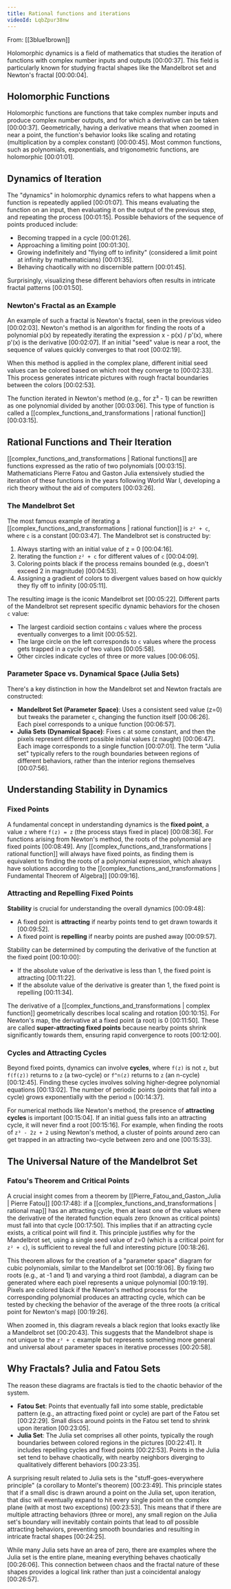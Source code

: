 ```yaml
---
title: Rational functions and iterations
videoId: LqbZpur38nw
---
```


From: [[3blue1brown]] <br/> 

Holomorphic dynamics is a field of mathematics that studies the iteration of functions with complex number inputs and outputs <a class="yt-timestamp" data-t="00:00:37">[00:00:37]</a>. This field is particularly known for studying fractal shapes like the Mandelbrot set and Newton's fractal <a class="yt-timestamp" data-t="00:00:04">[00:00:04]</a>.

## Holomorphic Functions
Holomorphic functions are functions that take complex number inputs and produce complex number outputs, and for which a derivative can be taken <a class="yt-timestamp" data-t="00:00:37">[00:00:37]</a>. Geometrically, having a derivative means that when zoomed in near a point, the function's behavior looks like scaling and rotating (multiplication by a complex constant) <a class="yt-timestamp" data-t="00:00:45">[00:00:45]</a>. Most common functions, such as polynomials, exponentials, and trigonometric functions, are holomorphic <a class="yt-timestamp" data-t="00:01:01">[00:01:01]</a>.

## Dynamics of Iteration
The "dynamics" in holomorphic dynamics refers to what happens when a function is repeatedly applied <a class="yt-timestamp" data-t="00:01:07">[00:01:07]</a>. This means evaluating the function on an input, then evaluating it on the output of the previous step, and repeating the process <a class="yt-timestamp" data-t="00:01:15">[00:01:15]</a>.
Possible behaviors of the sequence of points produced include:
*   Becoming trapped in a cycle <a class="yt-timestamp" data-t="00:01:26">[00:01:26]</a>.
*   Approaching a limiting point <a class="yt-timestamp" data-t="00:01:30">[00:01:30]</a>.
*   Growing indefinitely and "flying off to infinity" (considered a limit point at infinity by mathematicians) <a class="yt-timestamp" data-t="00:01:35">[00:01:35]</a>.
*   Behaving chaotically with no discernible pattern <a class="yt-timestamp" data-t="00:01:45">[00:01:45]</a>.

Surprisingly, visualizing these different behaviors often results in intricate fractal patterns <a class="yt-timestamp" data-t="00:01:50">[00:01:50]</a>.

### Newton's Fractal as an Example
An example of such a fractal is Newton's fractal, seen in the previous video <a class="yt-timestamp" data-t="00:02:03">[00:02:03]</a>. Newton's method is an algorithm for finding the roots of a polynomial p(x) by repeatedly iterating the expression x - p(x) / p'(x), where p'(x) is the derivative <a class="yt-timestamp" data-t="00:02:07">[00:02:07]</a>. If an initial "seed" value is near a root, the sequence of values quickly converges to that root <a class="yt-timestamp" data-t="00:02:19">[00:02:19]</a>.

When this method is applied in the complex plane, different initial seed values can be colored based on which root they converge to <a class="yt-timestamp" data-t="00:02:33">[00:02:33]</a>. This process generates intricate pictures with rough fractal boundaries between the colors <a class="yt-timestamp" data-t="00:02:53">[00:02:53]</a>.

The function iterated in Newton's method (e.g., for z³ - 1) can be rewritten as one polynomial divided by another <a class="yt-timestamp" data-t="00:03:06">[00:03:06]</a>. This type of function is called a [[complex_functions_and_transformations | rational function]] <a class="yt-timestamp" data-t="00:03:15">[00:03:15]</a>.

## Rational Functions and Their Iteration
[[complex_functions_and_transformations | Rational functions]] are functions expressed as the ratio of two polynomials <a class="yt-timestamp" data-t="00:03:15">[00:03:15]</a>. Mathematicians Pierre Fatou and Gaston Julia extensively studied the iteration of these functions in the years following World War I, developing a rich theory without the aid of computers <a class="yt-timestamp" data-t="00:03:26">[00:03:26]</a>.

### The Mandelbrot Set
The most famous example of iterating a [[complex_functions_and_transformations | rational function]] is `z² + c`, where `c` is a constant <a class="yt-timestamp" data-t="00:03:47">[00:03:47]</a>. The Mandelbrot set is constructed by:
1.  Always starting with an initial value of z = 0 <a class="yt-timestamp" data-t="00:04:16">[00:04:16]</a>.
2.  Iterating the function `z² + c` for different values of `c` <a class="yt-timestamp" data-t="00:04:09">[00:04:09]</a>.
3.  Coloring points black if the process remains bounded (e.g., doesn't exceed 2 in magnitude) <a class="yt-timestamp" data-t="00:04:53">[00:04:53]</a>.
4.  Assigning a gradient of colors to divergent values based on how quickly they fly off to infinity <a class="yt-timestamp" data-t="00:05:11">[00:05:11]</a>.

The resulting image is the iconic Mandelbrot set <a class="yt-timestamp" data-t="00:05:22">[00:05:22]</a>.
Different parts of the Mandelbrot set represent specific dynamic behaviors for the chosen `c` value:
*   The largest cardioid section contains `c` values where the process eventually converges to a limit <a class="yt-timestamp" data-t="00:05:52">[00:05:52]</a>.
*   The large circle on the left corresponds to `c` values where the process gets trapped in a cycle of two values <a class="yt-timestamp" data-t="00:05:58">[00:05:58]</a>.
*   Other circles indicate cycles of three or more values <a class="yt-timestamp" data-t="00:06:05">[00:06:05]</a>.

### Parameter Space vs. Dynamical Space (Julia Sets)
There's a key distinction in how the Mandelbrot set and Newton fractals are constructed:
*   **Mandelbrot Set (Parameter Space)**: Uses a consistent seed value (z=0) but tweaks the parameter `c`, changing the function itself <a class="yt-timestamp" data-t="00:06:26">[00:06:26]</a>. Each pixel corresponds to a unique function <a class="yt-timestamp" data-t="00:06:57">[00:06:57]</a>.
*   **Julia Sets (Dynamical Space)**: Fixes `c` at some constant, and then the pixels represent different possible initial values (z naught) <a class="yt-timestamp" data-t="00:06:47">[00:06:47]</a>. Each image corresponds to a single function <a class="yt-timestamp" data-t="00:07:01">[00:07:01]</a>. The term "Julia set" typically refers to the rough boundaries between regions of different behaviors, rather than the interior regions themselves <a class="yt-timestamp" data-t="00:07:56">[00:07:56]</a>.

## Understanding Stability in Dynamics

### Fixed Points
A fundamental concept in understanding dynamics is the **fixed point**, a value `z` where `f(z) = z` (the process stays fixed in place) <a class="yt-timestamp" data-t="00:08:36">[00:08:36]</a>. For functions arising from Newton's method, the roots of the polynomial are fixed points <a class="yt-timestamp" data-t="00:08:49">[00:08:49]</a>. Any [[complex_functions_and_transformations | rational function]] will always have fixed points, as finding them is equivalent to finding the roots of a polynomial expression, which always have solutions according to the [[complex_functions_and_transformations | Fundamental Theorem of Algebra]] <a class="yt-timestamp" data-t="00:09:16">[00:09:16]</a>.

### Attracting and Repelling Fixed Points
**Stability** is crucial for understanding the overall dynamics <a class="yt-timestamp" data-t="00:09:48">[00:09:48]</a>:
*   A fixed point is **attracting** if nearby points tend to get drawn towards it <a class="yt-timestamp" data-t="00:09:52">[00:09:52]</a>.
*   A fixed point is **repelling** if nearby points are pushed away <a class="yt-timestamp" data-t="00:09:57">[00:09:57]</a>.

Stability can be determined by computing the derivative of the function at the fixed point <a class="yt-timestamp" data-t="00:10:00">[00:10:00]</a>:
*   If the absolute value of the derivative is less than 1, the fixed point is attracting <a class="yt-timestamp" data-t="00:11:22">[00:11:22]</a>.
*   If the absolute value of the derivative is greater than 1, the fixed point is repelling <a class="yt-timestamp" data-t="00:11:34">[00:11:34]</a>.

The derivative of a [[complex_functions_and_transformations | complex function]] geometrically describes local scaling and rotation <a class="yt-timestamp" data-t="00:10:15">[00:10:15]</a>. For Newton's map, the derivative at a fixed point (a root) is 0 <a class="yt-timestamp" data-t="00:11:50">[00:11:50]</a>. These are called **super-attracting fixed points** because nearby points shrink significantly towards them, ensuring rapid convergence to roots <a class="yt-timestamp" data-t="00:12:00">[00:12:00]</a>.

### Cycles and Attracting Cycles
Beyond fixed points, dynamics can involve **cycles**, where `f(z)` is not `z`, but `f(f(z))` returns to `z` (a two-cycle) or `f^n(z)` returns to `z` (an n-cycle) <a class="yt-timestamp" data-t="00:12:45">[00:12:45]</a>. Finding these cycles involves solving higher-degree polynomial equations <a class="yt-timestamp" data-t="00:13:02">[00:13:02]</a>. The number of periodic points (points that fall into a cycle) grows exponentially with the period `n` <a class="yt-timestamp" data-t="00:14:37">[00:14:37]</a>.

For numerical methods like Newton's method, the presence of **attracting cycles** is important <a class="yt-timestamp" data-t="00:15:04">[00:15:04]</a>. If an initial guess falls into an attracting cycle, it will never find a root <a class="yt-timestamp" data-t="00:15:16">[00:15:16]</a>. For example, when finding the roots of `z³ - 2z + 2` using Newton's method, a cluster of points around zero can get trapped in an attracting two-cycle between zero and one <a class="yt-timestamp" data-t="00:15:33">[00:15:33]</a>.

## The Universal Nature of the Mandelbrot Set

### Fatou's Theorem and Critical Points
A crucial insight comes from a theorem by [[Pierre_Fatou_and_Gaston_Julia | Pierre Fatou]] <a class="yt-timestamp" data-t="00:17:48">[00:17:48]</a>: if a [[complex_functions_and_transformations | rational map]] has an attracting cycle, then at least one of the values where the derivative of the iterated function equals zero (known as critical points) must fall into that cycle <a class="yt-timestamp" data-t="00:17:50">[00:17:50]</a>. This implies that if an attracting cycle exists, a critical point will find it. This principle justifies why for the Mandelbrot set, using a single seed value of z=0 (which is a critical point for `z² + c`), is sufficient to reveal the full and interesting picture <a class="yt-timestamp" data-t="00:18:26">[00:18:26]</a>.

This theorem allows for the creation of a "parameter space" diagram for cubic polynomials, similar to the Mandelbrot set <a class="yt-timestamp" data-t="00:19:06">[00:19:06]</a>. By fixing two roots (e.g., at -1 and 1) and varying a third root (lambda), a diagram can be generated where each pixel represents a unique polynomial <a class="yt-timestamp" data-t="00:19:19">[00:19:19]</a>. Pixels are colored black if the Newton's method process for the corresponding polynomial produces an attracting cycle, which can be tested by checking the behavior of the average of the three roots (a critical point for Newton's map) <a class="yt-timestamp" data-t="00:19:26">[00:19:26]</a>.

When zoomed in, this diagram reveals a black region that looks exactly like a Mandelbrot set <a class="yt-timestamp" data-t="00:20:43">[00:20:43]</a>. This suggests that the Mandelbrot shape is not unique to the `z² + c` example but represents something more general and universal about parameter spaces in iterative processes <a class="yt-timestamp" data-t="00:20:58">[00:20:58]</a>.

## Why Fractals? Julia and Fatou Sets
The reason these diagrams are fractals is tied to the chaotic behavior of the system.
*   **Fatou Set**: Points that eventually fall into some stable, predictable pattern (e.g., an attracting fixed point or cycle) are part of the Fatou set <a class="yt-timestamp" data-t="00:22:29">[00:22:29]</a>. Small discs around points in the Fatou set tend to shrink upon iteration <a class="yt-timestamp" data-t="00:23:05">[00:23:05]</a>.
*   **Julia Set**: The Julia set comprises all other points, typically the rough boundaries between colored regions in the pictures <a class="yt-timestamp" data-t="00:22:41">[00:22:41]</a>. It includes repelling cycles and fixed points <a class="yt-timestamp" data-t="00:22:53">[00:22:53]</a>. Points in the Julia set tend to behave chaotically, with nearby neighbors diverging to qualitatively different behaviors <a class="yt-timestamp" data-t="00:23:35">[00:23:35]</a>.

A surprising result related to Julia sets is the "stuff-goes-everywhere principle" (a corollary to Montel's theorem) <a class="yt-timestamp" data-t="00:23:49">[00:23:49]</a>. This principle states that if a small disc is drawn around a point on the Julia set, upon iteration, that disc will eventually expand to hit every single point on the complex plane (with at most two exceptions) <a class="yt-timestamp" data-t="00:23:53">[00:23:53]</a>. This means that if there are multiple attracting behaviors (three or more), any small region on the Julia set's boundary will inevitably contain points that lead to *all* possible attracting behaviors, preventing smooth boundaries and resulting in intricate fractal shapes <a class="yt-timestamp" data-t="00:24:25">[00:24:25]</a>.

While many Julia sets have an area of zero, there are examples where the Julia set is the entire plane, meaning everything behaves chaotically <a class="yt-timestamp" data-t="00:26:06">[00:26:06]</a>. This connection between chaos and the fractal nature of these shapes provides a logical link rather than just a coincidental analogy <a class="yt-timestamp" data-t="00:26:57">[00:26:57]</a>.
